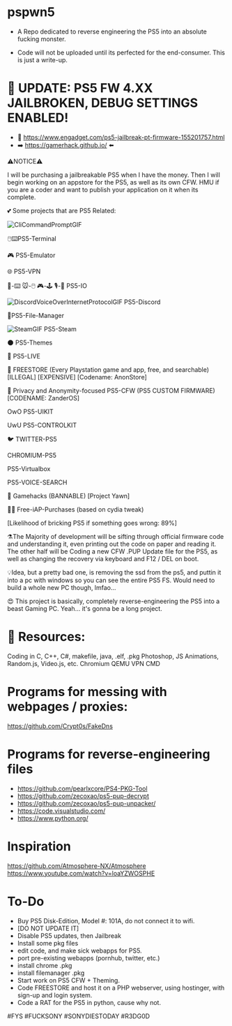 # pspwn5
- A Repo dedicated to reverse engineering the PS5 into an absolute fucking monster.

- Code will not be uploaded until its perfected for the end-consumer. This is just a write-up.

# 🍻 UPDATE: PS5 FW 4.XX JAILBROKEN, DEBUG SETTINGS ENABLED!
- 📰 https://www.engadget.com/ps5-jailbreak-pt-firmware-155201757.html
- ➡️ https://gamerhack.github.io/ ⬅️

⚠️NOTICE⚠️

I will be purchasing a jailbreakable PS5 when I have the money. Then I will begin working on an appstore for the PS5, as well as its own CFW. HMU if you are a coder and want to publish your application on it when its complete. 

💕 Some projects that are PS5 Related:

![CliCommandPromptGIF](https://user-images.githubusercontent.com/87044255/199129347-792d5ff2-4b44-488a-8033-39211f65ecdc.gif)

🖱️⌨️PS5-Terminal

🎮 PS5-Emulator

🌐 PS5-VPN

🎹-⌨️ 🐭-🖱️ 🎮-🕹️ 🎙️-💋 PS5-IO

![DiscordVoiceOverInternetProtocolGIF](https://user-images.githubusercontent.com/87044255/199128869-6831c2e1-f9bb-4720-af58-0a54dc4e6800.gif)
PS5-Discord

📂PS5-File-Manager

![SteamGIF](https://user-images.githubusercontent.com/87044255/199128923-5800f295-7042-427c-be66-fcc3f1d6bbfd.gif)
PS5-Steam

🌑 PS5-Themes

🔴 PS5-LIVE

👜 FREESTORE (Every Playstation game and app, free, and searchable) [ILLEGAL] [EXPENSIVE] [Codename: AnonStore]

🥸 Privacy and Anonymity-focused PS5-CFW (PS5 CUSTOM FIRMWARE) [CODENAME: ZanderOS]

OwO PS5-UIKIT

UwU PS5-CONTROLKIT

🐦 TWITTER-PS5

CHROMIUM-PS5

PS5-Virtualbox

PS5-VOICE-SEARCH

🥱 Gamehacks (BANNABLE) [Project Yawn]

🧑‍💻 Free-iAP-Purchases (based on cydia tweak)

[Likelihood of bricking PS5 if something goes wrong: 89%]

⚗️The Majority of development will be sifting through official firmware code and understanding it, even printing out the code on paper and reading it. The other half will be Coding a new CFW .PUP Update file for the PS5, as well as changing the recovery via keyboard and F12 / DEL on boot.

💡Idea, but a pretty bad one, is removing the ssd from the ps5, and puttin it into a pc with windows so you can see the entire PS5 FS. Would need to build a whole new PC though, lmfao...


😍 This project is basically, completely reverse-engineering the PS5 into a beast Gaming PC.
Yeah... it's gonna be a long project.


# 📖 Resources:
Coding in C, C++, C#, makefile, java, .elf, .pkg
Photoshop, JS Animations, Random.js, Video.js, etc.
Chromium
QEMU
VPN
CMD

# Programs for messing with webpages / proxies:
https://github.com/Crypt0s/FakeDns


# Programs for reverse-engineering files
- https://github.com/pearlxcore/PS4-PKG-Tool
- https://github.com/zecoxao/ps5-pup-decrypt
- https://github.com/zecoxao/ps5-pup-unpacker/
- https://code.visualstudio.com/
- https://www.python.org/


# Inspiration
https://github.com/Atmosphere-NX/Atmosphere
https://www.youtube.com/watch?v=loaYZWOSPHE


# To-Do
- Buy PS5 Disk-Edition, Model #: 101A, do not connect it to wifi.
- [DO NOT UPDATE IT]
- Disable PS5 updates, then Jailbreak
- Install some pkg files
- edit code, and make sick webapps for PS5.
- port pre-existing webapps (pornhub, twitter, etc.)
- install chrome .pkg
- install filemanager .pkg
- Start work on PS5 CFW + Theming.
- Code FREESTORE and host it on a PHP webserver, using hostinger, with sign-up and login system.
- Code a RAT for the PS5 in python, cause why not.

#FYS #FUCKSONY #SONYDIESTODAY #R3DG0D

